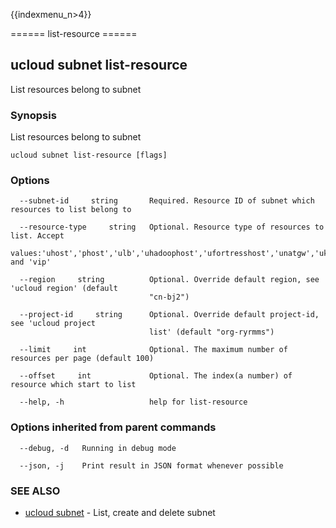 {{indexmenu_n>4}}

====== list-resource ======

## ucloud subnet list-resource

List resources belong to subnet

### Synopsis

List resources belong to subnet

```
ucloud subnet list-resource [flags]
```

### Options

```
  --subnet-id     string       Required. Resource ID of subnet which resources to list belong to 

  --resource-type     string   Optional. Resource type of resources to list. Accept
                               values:'uhost','phost','ulb','uhadoophost','ufortresshost','unatgw','ukafka','umem','docker','udb','udw' and 'vip' 

  --region     string          Optional. Override default region, see 'ucloud region' (default
                               "cn-bj2") 

  --project-id     string      Optional. Override default project-id, see 'ucloud project
                               list' (default "org-ryrmms") 

  --limit     int              Optional. The maximum number of resources per page (default 100) 

  --offset     int             Optional. The index(a number) of resource which start to list 

  --help, -h                   help for list-resource 

```

### Options inherited from parent commands

```
  --debug, -d   Running in debug mode 

  --json, -j    Print result in JSON format whenever possible 

```

### SEE ALSO

* [ucloud subnet](software/cli/cmd/ucloud/subnet)	 - List, create and delete subnet

